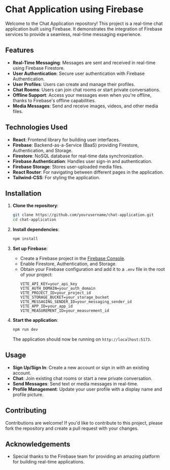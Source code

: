 # Chat Application using Firebase

Welcome to the Chat Application repository! This project is a real-time chat application built using Firebase. It demonstrates the integration of Firebase services to provide a seamless, real-time messaging experience.

## Features

- **Real-Time Messaging**: Messages are sent and received in real-time using Firebase Firestore.
- **User Authentication**: Secure user authentication with Firebase Authentication.
- **User Profiles**: Users can create and manage their profiles.
- **Chat Rooms**: Users can join chat rooms or start private conversations.
- **Offline Support**: Access your messages even when you're offline, thanks to Firebase's offline capabilities.
- **Media Messages**: Send and receive images, videos, and other media files.

## Technologies Used

- **React**: Frontend library for building user interfaces.
- **Firebase**: Backend-as-a-Service (BaaS) providing Firestore, Authentication, and Storage.
- **Firestore**: NoSQL database for real-time data synchronization.
- **Firebase Authentication**: Handles user sign-in and authentication.
- **Firebase Storage**: Stores user-uploaded media files.
- **React Router**: For navigating between different pages in the application.
- **Tailwind-CSS**: For styling the application.

## Installation

1. **Clone the repository**:
   ```bash
   git clone https://github.com/yourusername/chat-application.git
   cd chat-application
   ```

2. **Install dependencies**:
   ```bash
   npm install
   ```

3. **Set up Firebase**:
   - Create a Firebase project in the [Firebase Console](https://console.firebase.google.com/).
   - Enable Firestore, Authentication, and Storage.
   - Obtain your Firebase configuration and add it to a `.env` file in the root of your project:
     ```plaintext
     VITE_API_KEY=your_api_key
     VITE_AUTH_DOMAIN=your_auth_domain
     VITE_PROJECT_ID=your_project_id
     VITE_STORAGE_BUCKET=your_storage_bucket
     VITE_MESSAGING_SENDER_ID=your_messaging_sender_id
     VITE_APP_ID=your_app_id
     VITE_MEASUREMENT_ID=your_measurement_id
     ```

4. **Start the application**:
   ```bash
   npm run dev
   ```

   The application should now be running on `http://localhost:5173`.

## Usage

- **Sign Up/Sign In**: Create a new account or sign in with an existing account.
- **Chat**: Join existing chat rooms or start a new private conversation.
- **Send Messages**: Send text or media messages in real-time.
- **Profile Management**: Update your user profile with a display name and profile picture.

## Contributing

Contributions are welcome! If you'd like to contribute to this project, please fork the repository and create a pull request with your changes.

## Acknowledgements

- Special thanks to the Firebase team for providing an amazing platform for building real-time applications.
